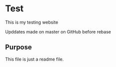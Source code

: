 # Test 

This is my testing website

Upddates made on master on GitHub before rebase

## Purpose

This file is just a readme file.
